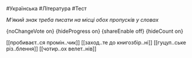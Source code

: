 #Українська #Література #Тест

*М’який знак треба писати на місці обох пропусків у словах*

{noChangeVote on}
{hideProgress on}
{shareEnable off}
{hideCount on}

[[пробиваєт..ся промін..чик]]
[[заход..те до книгозбір..ні]]
[[гуцул..ське різ..блення]]
[[чотир..ох велет..нів]]
